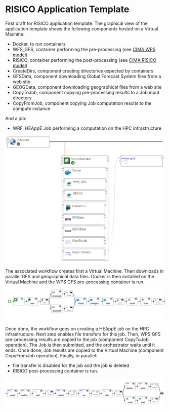 # RISICO Application Template

First draft for RISICO application template.
The graphical view of the application template shows the following components hosted
on a Virtual Machine:

* Docker, to run containers
* WFS_GFS, container performing the pre-processing (see [CIMA WPS model](https://github.com/cima-lexis/wps.docker))
* RISICO, container performing the post-processing (see [CIMA RISICO model](https://github.com/cima-lexis/risico-docker))
* CreateDirs, component creating directories expected by containers
* GFSData, component downloading Global Forecast System files from a web site
* GEOGData, component downloading geographical files from a web site
* CopyToJob, component copying pre-processing results to a Job input directory
* CopyFromJob, component copying Job computation results to the compute instance

And a job:

* WRF, HEAppE Job performing a computation on the HPC infrastructure    

![App template](images/risico_app.png)

The associated workflow creates first a Virtual Machine.
Then downloads in parallel GFS and geographical data files.
Docker is then installed on the Virtual Machine and the WPS GFS pre-processing container is run.

![Workflow ](images/risico_preprocessing.png)

Once done, the workflow goes on creating a HEAppE job on the HPC infrastructure.
Next step enables file transfers for this job.
Then, WPS GFS pre-processing results are copied to the job (component CopyToJob operation).
The Job is then submitted, and the orchestrator waits until it ends.
Once done, Job results are copied to the Virtual Machine (component CopyFromJob operation).
Finally, in parallel:
* file transfer is disabled for the job and the job is deleted
* RISICO post-processing container is run.

![Workflow ](images/risico_end_workflow.png)
